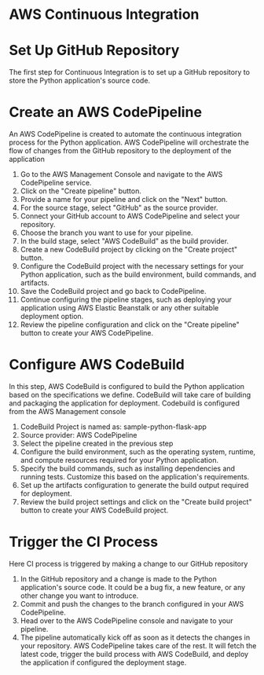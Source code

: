 # AWS Continuous Integration

# Set Up GitHub Repository
The first step for Continuous Integration is to set up a GitHub repository to store the Python application's source code. 

# Create an AWS CodePipeline
An AWS CodePipeline is created to automate the continuous integration process for the Python application. AWS CodePipeline will orchestrate the flow of changes from the GitHub repository to the deployment of the application

1. Go to the AWS Management Console and navigate to the AWS CodePipeline service.
2. Click on the "Create pipeline" button.
3. Provide a name for your pipeline and click on the "Next" button.
4. For the source stage, select "GitHub" as the source provider.
5. Connect your GitHub account to AWS CodePipeline and select your repository.
6. Choose the branch you want to use for your pipeline.
7. In the build stage, select "AWS CodeBuild" as the build provider.
8. Create a new CodeBuild project by clicking on the "Create project" button.
9. Configure the CodeBuild project with the necessary settings for your Python application, such as the build environment,    build commands, and artifacts.
10. Save the CodeBuild project and go back to CodePipeline.
11. Continue configuring the pipeline stages, such as deploying your application using AWS Elastic Beanstalk or any other suitable deployment option.
12. Review the pipeline configuration and click on the "Create pipeline" button to create your AWS CodePipeline.

# Configure AWS CodeBuild
In this step, AWS CodeBuild is configured to build the Python application based on the specifications we define. CodeBuild will take care of building and packaging the application for deployment.
Codebuild is configured from the AWS Management console
1. CodeBuild Project is named as: sample-python-flask-app
2. Source provider: AWS CodePipeline
3. Select the pipeline created in the previous step
4. Configure the build environment, such as the operating system, runtime, and compute resources required for your Python application.
5. Specify the build commands, such as installing dependencies and running tests. Customize this based on the application's requirements.
6. Set up the artifacts configuration to generate the build output required for deployment.
7. Review the build project settings and click on the "Create build project" button to create your AWS CodeBuild project.

# Trigger the CI Process
Here CI process is triggered by making a change to our GitHub repository
1. In the GitHub repository and a change is made to the Python application's source code. It could be a bug fix, a new feature, or any other change you want to introduce.
2. Commit and push the changes to the branch configured in your AWS CodePipeline.
3. Head over to the AWS CodePipeline console and navigate to your pipeline.
4. The pipeline automatically kick off as soon as it detects the changes in your repository.
AWS CodePipeline takes care of the rest. It will fetch the latest code, trigger the build process with AWS CodeBuild, and deploy the application if configured the deployment stage.
